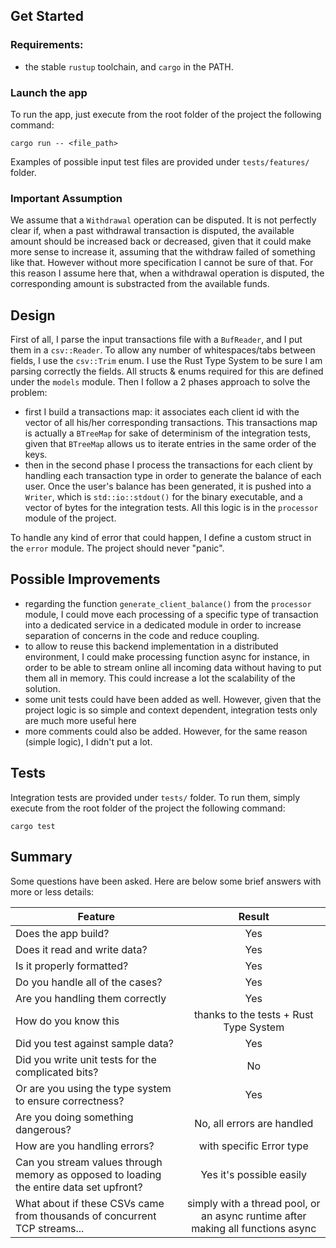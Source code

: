 ## Get Started

### Requirements:
- the stable `rustup` toolchain, and `cargo` in the PATH.

### Launch the app
To run the app, just execute from the root folder of the project the following command:
```shell
cargo run -- <file_path>
```
Examples of possible input test files are provided under `tests/features/` folder.

### Important Assumption
We assume that a `Withdrawal` operation can be disputed. It is not perfectly clear if, when a past withdrawal transaction is disputed, the available amount should be increased back or decreased, given that it could make more sense to increase it, assuming that the withdraw failed of something like that. However without more specification I cannot be sure of that. For this reason I assume here that, when a withdrawal operation is disputed, the corresponding amount is substracted from the available funds.

## Design
First of all, I parse the input transactions file with a `BufReader`, and I put them in a `csv::Reader`. To allow any number of whitespaces/tabs between fields, I use the `csv::Trim` enum. I use the Rust Type System to be sure I am parsing correctly the fields. All structs & enums required for this are defined under the `models` module.
Then I follow a 2 phases approach to solve the problem:
- first I build a transactions map: it associates each client id with the vector of all his/her corresponding transactions. This transactions map is actually a `BTreeMap` for sake of determinism of the integration tests, given that `BTreeMap` allows us to iterate entries in the same order of the keys. 
- then in the second phase I process the transactions for each client by handling each transaction type in order to generate the balance of each user. Once the user's balance has been generated, it is pushed into a `Writer`, which is `std::io::stdout()` for the binary executable, and a vector of bytes for the integration tests. 
All this logic is in the `processor` module of the project.

To handle any kind of error that could happen, I define a custom struct in the `error` module. The project should never "panic".

## Possible Improvements
- regarding the function `generate_client_balance()` from the `processor` module, I could move each processing of a specific type of transaction into a dedicated service in a dedicated module in order to increase separation of concerns in the code and reduce coupling.
- to allow to reuse this backend implementation in a distributed environment, I could make processing function async for instance, in order to be able to stream online all incoming data without having to put them all in memory. This could increase a lot the scalability of the solution.
- some unit tests could have been added as well. However, given that the project logic is so simple and context dependent, integration tests only are much more useful here
- more comments could also be added. However, for the same reason (simple logic), I didn't put a lot.

## Tests

Integration tests are provided under `tests/` folder. To run them, simply execute from the root folder of the project the following command:

```shell
cargo test
```

## Summary
Some questions have been asked. Here are below some brief answers with more or less details:

|Feature       | Result      | 
|---           |:-:          |
| Does the app build?             |    Yes         |  
| Does it read and write data?             |   Yes          |         
| Is it properly formatted?             |     Yes        |         
| Do you handle all of the cases?           |    Yes         |  
| Are you handling them correctly            |    Yes         |  
| How do you know this           |    thanks to the tests + Rust Type System        |  
| Did you test against sample data?          |    Yes         |  
| Did you write unit tests for the complicated bits?            |    No         |  
| Or are you using the type system to ensure correctness?            |    Yes         |  
| Are you doing something dangerous?            |    No, all errors are handled         |  
| How are you handling errors?         |    with specific Error type         |  
| Can you stream values through memory as opposed to loading the entire data set upfront?        |    Yes it's possible easily      |  
| What about if these CSVs came from thousands of concurrent TCP streams...       |    simply with a thread pool, or an async runtime after making all functions async       |  


